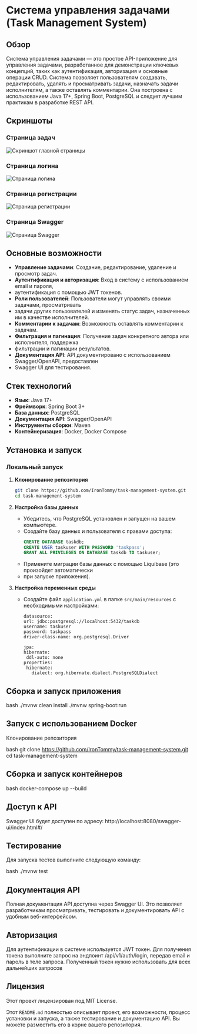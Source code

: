 # Система управления задачами (Task Management System)

## Обзор
Система управления задачами — это простое API-приложение для управления задачами,
разработанное для демонстрации ключевых концепций, таких как аутентификация,
авторизация и основные операции CRUD. Система позволяет пользователям создавать,
редактировать, удалять и просматривать задачи, назначать задачи исполнителям,
а также оставлять комментарии. Она построена с использованием Java 17+, Spring Boot,
PostgreSQL и следует лучшим практикам в разработке REST API.

## Скриншоты

### Страница задач
![Скриншот главной страницы](images/2024-08-23_00-00-08.png)

### Страница логина
![Страница логина](images/2024-08-22_23-59-14.png)

### Страница регистрации
![Страница регистрации](images/2024-08-22_23-59-34.png)

### Страница Swagger
![Страница Swagger](images/2024-08-22_23-58-36.png)

## Основные возможности
- **Управление задачами**: Создание, редактирование, удаление и просмотр задач.
- **Аутентификация и авторизация**: Вход в систему с использованием email и пароля,
- аутентификация с помощью JWT токенов.
- **Роли пользователей**: Пользователи могут управлять своими задачами, просматривать
- задачи других пользователей и изменять статус задач, назначенных им в качестве исполнителей.
- **Комментарии к задачам**: Возможность оставлять комментарии к задачам.
- **Фильтрация и пагинация**: Получение задач конкретного автора или исполнителя, поддержка
- фильтрации и пагинации результатов.
- **Документация API**: API документировано с использованием Swagger/OpenAPI, предоставлен
- Swagger UI для тестирования.

## Стек технологий
- **Язык**: Java 17+
- **Фреймворк**: Spring Boot 3+
- **База данных**: PostgreSQL
- **Документация API**: Swagger/OpenAPI
- **Инструменты сборки**: Maven
- **Контейнеризация**: Docker, Docker Compose

## Установка и запуск

### Локальный запуск

1. **Клонирование репозитория**
    ```bash
    git clone https://github.com/IronTommy/task-management-system.git
    cd task-management-system
    ```

2. **Настройка базы данных**
   - Убедитесь, что PostgreSQL установлен и запущен на вашем компьютере.
   - Создайте базу данных и пользователя с правами доступа:
     ```sql
     CREATE DATABASE taskdb;
     CREATE USER taskuser WITH PASSWORD 'taskpass';
     GRANT ALL PRIVILEGES ON DATABASE taskdb TO taskuser;
     ```
   - Примените миграции базы данных с помощью Liquibase (это произойдет автоматически
   - при запуске приложения).

3. **Настройка переменных среды**
   - Создайте файл `application.yml` в папке `src/main/resources` с необходимыми настройками:
        ```spring:
     datasource:
       url: jdbc:postgresql://localhost:5432/taskdb
       username: taskuser
       password: taskpass
       driver-class-name: org.postgresql.Driver

     jpa:
       hibernate:
         ddl-auto: none
       properties:
         hibernate:
           dialect: org.hibernate.dialect.PostgreSQLDialect
        ```

## Сборка и запуск приложения

bash
./mvnw clean install
./mvnw spring-boot:run

## Запуск с использованием Docker
Клонирование репозитория

bash
git clone https://github.com/IronTommy/task-management-system.git
cd task-management-system


## Сборка и запуск контейнеров

bash
docker-compose up --build


## Доступ к API

Swagger UI будет доступен по адресу: http://localhost:8080/swagger-ui/index.html#/

## Тестирование
Для запуска тестов выполните следующую команду:

bash
./mvnw test


## Документация API
Полная документация API доступна через Swagger UI. Это позволяет разработчикам
просматривать, тестировать и документировать API с удобным веб-интерфейсом.

## Авторизация
Для аутентификации в системе используется JWT токен. Для получения токена выполните
запрос на эндпоинт /api/v1/auth/login, передав email и пароль в теле запроса. Полученный
токен нужно использовать для всех дальнейших запросов

## Лицензия
Этот проект лицензирован под MIT License.


Этот `README.md` полностью описывает проект, его возможности, процесс установки и
запуска, а также тестирование и документацию API. Вы можете разместить его в корне
вашего репозитория.